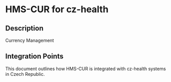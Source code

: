 # HMS-CUR for cz-health

## Description

Currency Management

## Integration Points

This document outlines how HMS-CUR is integrated with cz-health systems in Czech Republic.
